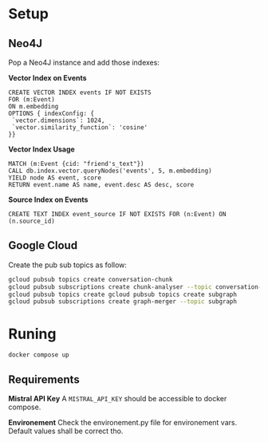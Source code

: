 # Setup

## Neo4J

Pop a Neo4J instance and add those indexes:

**Vector Index on Events**

```cypher
CREATE VECTOR INDEX events IF NOT EXISTS
FOR (m:Event)
ON m.embedding
OPTIONS { indexConfig: {
 `vector.dimensions`: 1024,
 `vector.similarity_function`: 'cosine'
}}
```

**Vector Index Usage**
```cypher
MATCH (m:Event {cid: "friend's_text"})
CALL db.index.vector.queryNodes('events', 5, m.embedding)
YIELD node AS event, score
RETURN event.name AS name, event.desc AS desc, score
```

**Source Index on Events**
```cypher
CREATE TEXT INDEX event_source IF NOT EXISTS FOR (n:Event) ON (n.source_id)
```
## Google Cloud

Create the pub sub topics as follow:

```bash
gcloud pubsub topics create conversation-chunk
gcloud pubsub subscriptions create chunk-analyser --topic conversation-chunk
gcloud pubsub topics create gcloud pubsub topics create subgraph
gcloud pubsub subscriptions create graph-merger --topic subgraph
```
# Runing

`docker compose up`

## Requirements

**Mistral API Key**
A `MISTRAL_API_KEY` should be accessible to docker compose.

**Environement**
Check the environement.py file for environement vars. Default values shall be correct tho.
